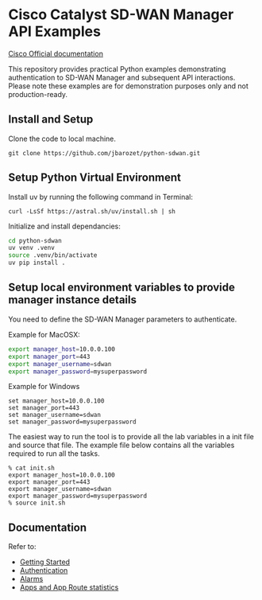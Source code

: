 # Cisco Catalyst SD-WAN Manager API Examples

[Cisco Official documentation](https://developer.cisco.com/docs/sdwan/)

This repository provides practical Python examples
demonstrating authentication to SD-WAN Manager and subsequent API interactions.
Please note these examples are for demonstration purposes only and not production-ready.

## Install and Setup

Clone the code to local machine.

```shell
git clone https://github.com/jbarozet/python-sdwan.git
```

## Setup Python Virtual Environment

Install uv by running the following command in Terminal:

`curl -LsSf https://astral.sh/uv/install.sh | sh`

Initialize and install dependancies:

```bash
cd python-sdwan
uv venv .venv
source .venv/bin/activate
uv pip install .
```

## Setup local environment variables to provide manager instance details

You need to define the SD-WAN Manager parameters to authenticate.

Example for MacOSX:

```bash
export manager_host=10.0.0.100
export manager_port=443
export manager_username=sdwan
export manager_password=mysuperpassword
```

Example for Windows

```shell
set manager_host=10.0.0.100
set manager_port=443
set manager_username=sdwan
set manager_password=mysuperpassword
```

The easiest way to run the tool is to provide all the lab variables in a init file and source that file.
The example file below contains all the variables required to run all the tasks.

```shell
% cat init.sh
export manager_host=10.0.0.100
export manager_port=443
export manager_username=sdwan
export manager_password=mysuperpassword
% source init.sh
```

## Documentation

Refer to:

- [Getting Started](./docs/01-Getting-Started.md)
- [Authentication](./docs/02-Authentication.md)
- [Alarms](./docs/alarms.md)
- [Apps and App Route statistics](docs/approute.md)
